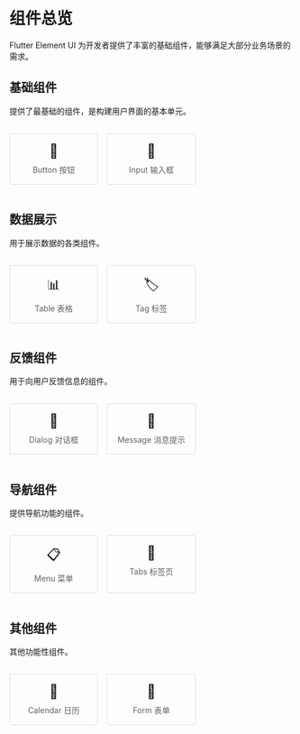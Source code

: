 # 组件总览

Flutter Element UI 为开发者提供了丰富的基础组件，能够满足大部分业务场景的需求。

## 基础组件
提供了最基础的组件，是构建用户界面的基本单元。

<div class="component-block">
  <div class="component-item">
    <a href="./button">
      <div class="component-icon">🔘</div>
      <div class="component-name">Button 按钮</div>
    </a>
  </div>
  <div class="component-item">
    <a href="./input">
      <div class="component-icon">📝</div>
      <div class="component-name">Input 输入框</div>
    </a>
  </div>
  <!-- 其他基础组件 -->
</div>

## 数据展示
用于展示数据的各类组件。

<div class="component-block">
  <div class="component-item">
    <a href="./table">
      <div class="component-icon">📊</div>
      <div class="component-name">Table 表格</div>
    </a>
  </div>
  <div class="component-item">
    <a href="./tag">
      <div class="component-icon">🏷️</div>
      <div class="component-name">Tag 标签</div>
    </a>
  </div>
  <!-- 其他数据展示组件 -->
</div>

## 反馈组件
用于向用户反馈信息的组件。

<div class="component-block">
  <div class="component-item">
    <a href="./dialog">
      <div class="component-icon">💬</div>
      <div class="component-name">Dialog 对话框</div>
    </a>
  </div>
  <div class="component-item">
    <a href="./message">
      <div class="component-icon">📢</div>
      <div class="component-name">Message 消息提示</div>
    </a>
  </div>
  <!-- 其他反馈组件 -->
</div>

## 导航组件
提供导航功能的组件。

<div class="component-block">
  <div class="component-item">
    <a href="./menu">
      <div class="component-icon">📋</div>
      <div class="component-name">Menu 菜单</div>
    </a>
  </div>
  <div class="component-item">
    <a href="./tabs">
      <div class="component-icon">📑</div>
      <div class="component-name">Tabs 标签页</div>
    </a>
  </div>
  <!-- 其他导航组件 -->
</div>

## 其他组件
其他功能性组件。

<div class="component-block">
  <div class="component-item">
    <a href="./calendar">
      <div class="component-icon">📅</div>
      <div class="component-name">Calendar 日历</div>
    </a>
  </div>
  <div class="component-item">
    <a href="./form">
      <div class="component-icon">📝</div>
      <div class="component-name">Form 表单</div>
    </a>
  </div>
  <!-- 其他组件 -->
</div>

<style>
.component-block {
  display: grid;
  grid-template-columns: repeat(auto-fill, minmax(140px, 1fr));
  gap: 1rem;
  padding: 1rem 0;
}

.component-item {
  border: 1px solid #dcdfe6;
  border-radius: 4px;
  padding: 1rem;
  text-align: center;
  transition: all 0.3s;
}

.component-item:hover {
  border-color: #409eff;
  transform: translateY(-2px);
}

.component-icon {
  font-size: 24px;
  margin-bottom: 8px;
}

.component-name {
  font-size: 14px;
  color: #606266;
}

a {
  text-decoration: none;
}
</style>
